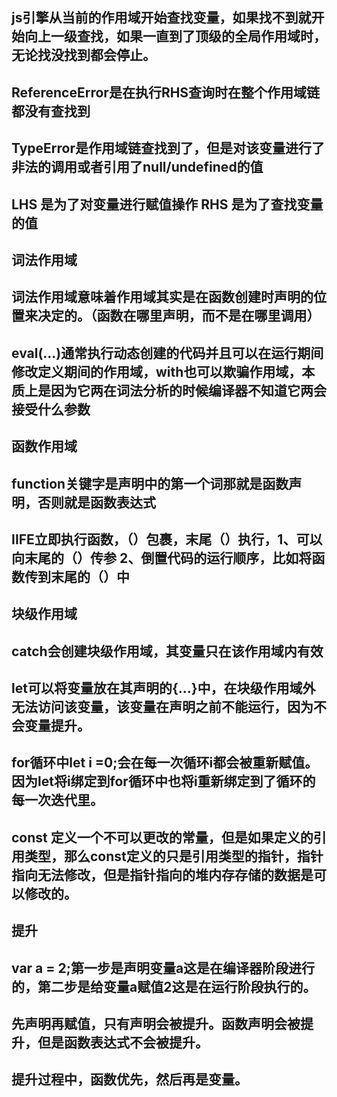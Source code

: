 ## js引擎从当前的作用域开始查找变量，如果找不到就开始向上一级查找，如果一直到了顶级的全局作用域时，无论找没找到都会停止。
## ReferenceError是在执行RHS查询时在整个作用域链都没有查找到
## TypeError是作用域链查找到了，但是对该变量进行了非法的调用或者引用了null/undefined的值
## LHS 是为了对变量进行赋值操作 RHS 是为了查找变量的值

## 词法作用域
## 词法作用域意味着作用域其实是在函数创建时声明的位置来决定的。（函数在哪里声明，而不是在哪里调用）
## eval(...)通常执行动态创建的代码并且可以在运行期间修改定义期间的作用域，with也可以欺骗作用域，本质上是因为它两在词法分析的时候编译器不知道它两会接受什么参数

## 函数作用域
## function关键字是声明中的第一个词那就是函数声明，否则就是函数表达式
## IIFE立即执行函数，（）包裹，末尾（）执行，1、可以向末尾的（）传参 2、倒置代码的运行顺序，比如将函数传到末尾的（）中

## 块级作用域
## catch会创建块级作用域，其变量只在该作用域内有效
## let可以将变量放在其声明的{...}中，在块级作用域外无法访问该变量，该变量在声明之前不能运行，因为不会变量提升。
## for循环中let i =0;会在每一次循环i都会被重新赋值。因为let将i绑定到for循环中也将i重新绑定到了循环的每一次迭代里。
## const 定义一个不可以更改的常量，但是如果定义的引用类型，那么const定义的只是引用类型的指针，指针指向无法修改，但是指针指向的堆内存存储的数据是可以修改的。

## 提升
## var a = 2;第一步是声明变量a这是在编译器阶段进行的，第二步是给变量a赋值2这是在运行阶段执行的。
## 先声明再赋值，只有声明会被提升。函数声明会被提升，但是函数表达式不会被提升。
## 提升过程中，函数优先，然后再是变量。